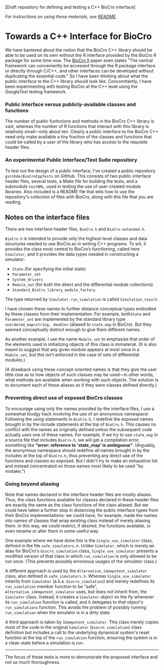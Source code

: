 \[Draft repository for defining and testing a C++ BioCro interface\]

_For instructions on using these materials, see [README](README)._

# Towards a C++ Interface for BioCro

We have bantered about the notion that the BioCro C++ library should
be able to be used on its own without the R interface provided by the
BioCro R package for some time now.  The [BioCro
II](https://academic.oup.com/insilicoplants/article/4/1/diac003/6527687)
paper even states "The central framework can conveniently be accessed
through the R package interface or directly through C/C++, and other
interfaces can be developed without duplicating the essential code."
So I have been thinking about what the public interface to the C++
library should look like.  Concomitantly, I have been experimenting
with testing BioCro at the C++ level using the _GoogleTest_ testing
framework.

### Public interface versus publicly-available classes and functions

The number of public funhctions and methods in the BioCro C++ library
is vast, whereas the number of R functions that interact with this
library is relatively small—only about ten.  Clearly a public
interface to the BioCro C++ need only make available a tiny fraction
of the classes and functions that could be called by a user of the
library who has access to the requisite header files.

### An experimental Public Interface/Test Suite repository

To test out the design of a public interface, I've created a public
repository `gsrohde/BioCroCppTests` on GitHub.  This consists of two
public-interface header files, several tests, a _Make_ file for
building the tests, and a submodule `testBML`, used in testing the use
of user-created module libraries.  Also included is a README file that
tells how to use the repository's collection of files with BioCro,
along with this file that you are reading.

## Notes on the interface files

There are two interface header files, `BioCro.h` and `BioCro-extended.h`.

`BioCro.h` is intended to provide only the highest-level classes and
data structures needed to use BioCro.so in writing C++ programs.  To
wit, it provides the class most central to BioCro’s functioning,
called here `Simulator`, and it provides the data types needed in
constructing a simulator:

* `State` (for specifying the initial state)
* `Parameter_set`
* `System_drivers`
* `Module_set` (for both the direct and the differential module collections)
* `Standard_BioCro_library_module_factory`

The type returned by `Simulator.run_simulation` is called
`Simulation_result`.

I have chosen these names to further distance conceptual types
embodied by these classes from their implementation.  For example,
both`State` and `Parameter_set` are implemented by the standard
library type `unordered_map<string, double>` (aliased to `state_map`
in BioCro).  But they seemed conceptually distinct enough to give them
different names.

As another example, I use the name `Module_set` to emphasize that
order of the elements used in initializing objects of this class is
immaterial.  (It is also meant to suggest that any given module
appears at most once in a `Module_set`, but this isn’t enforced in the
case of sets of differential modules.)

(A drawback using these concept-oriented names is that they give the
user little clue as to how objects of such classes may be used—in
other words, what methods are available when working with such
objects.  The solution is to document each of these aliases as if they
were classes defined directly.)

### Preventing direct use of exposed BioCro classes

To encourage using only the names provided by the interface files, I
use a somewhat kludgy hack involving the use of an anonymous
namespace: Following the _using_ statements in `BioCro.h`, I redefine
the exposed names brought in by the include statements at the top of
`BioCro.h`.  This causes no conflict with the names as originally
defined unless the subsequent code actually _uses_ one of these names.
For example, if we try to use `state_map` in a source file that
includes `BioCro.h`, we will get a compilation error, something like
**"error: reference to 'state_map' is ambiguous"**.  (Arguably, the
anonymous namespace should redefine _all_ names brought in by the
includes at the top of `BioCro.h`, thus preventing any direct use of
the functions and classes so exposed.  But I didn't try to make an
exhaustive list and instead concentrated on those names most likely to
be used "by mistake.")

### Going beyond aliasing

Note that names declared in the interface header files are mostly
aliases.  Thus, the class functions available for classes declared in
these header files are exactly the same as the class functions of the
class aliased.  But we could have taken a further stop in distancing
the public interface types from their BioCro implementations: we could
have, for example, made the names into names of classes that wrap
existing class instead of merely aliasing them.  In this way, we could
restrict, if desired, the functions available, or even rename or alter
them in some useful way.

One example where we have done this is the `Single_use_simulator`
class, defined in the file `safe_simulators.h`.  Unlike `Simulator`,
which is merely an alias for BioCro's `biocro_simulation` class,
`Single_use_simulator` presents a modified version of that class in
which `run_simulation` is only allowed to be run once.  (This prevents
possibly erroneous usages of the simulator class.)

A different approach is used by the `Alternative_idempotent_simulator`
class, also defined in `safe_simulators.h`.  Whereas
`Single_use_simulator` inherits from `Simulator`
(a.k.a. `biocro_simulation`) and merely redefines its `run_simulation`
member function to be "safe", `Alternative_idempotent_simulator` uses,
but does not inherit from, the `Simulator` class.  Instead, it creates
a `Simulator` object on the fly whenever its `run_simulation` function
is called, and it delegates to _that_ object's `run_simulations`
function.  This avoids the problem of possibly running
`run_simulation` when the simulator is in a _dirty_ state.

A third approach is taken by `Idempotent_simulator`.  This class
merely copies most of the code in the original `Simulator`
(`biocro_simulation`) class definition but includes a call to the
underlying dynamical system's reset function at the top of the
`run_simulation` function, ensuring the system is in a clean state
before a simulation is run.

---

The focus of these tests is more to demonstrate the proposed interface and not so much thoroughness.
